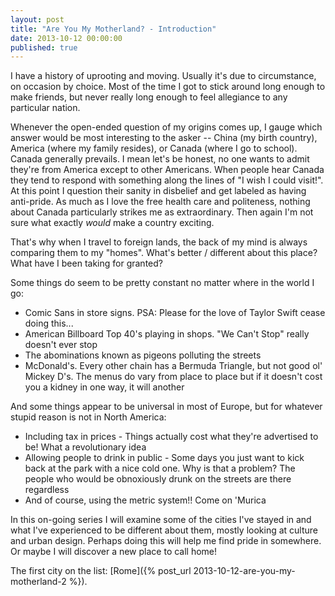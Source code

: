 ```yaml
---
layout: post
title: "Are You My Motherland? - Introduction"
date: 2013-10-12 00:00:00
published: true
---
```


I have a history of uprooting and moving. Usually it's due to circumstance, on 
occasion by choice. Most of the time I got to stick around long enough to make 
friends, but never really long enough to feel allegiance to any particular 
nation.

Whenever the open-ended question of my origins comes up, I gauge which answer 
would be most interesting to the asker -- China (my birth country), America 
(where my family resides), or Canada (where I go to school).  Canada generally 
prevails. I mean let's be honest, no one wants to admit they're from America 
except to other Americans. When people hear Canada they tend to respond with 
something along the lines of "I wish I could visit!". At this point I question 
their sanity in disbelief and get labeled as having anti-pride.  As much as I 
love the free health care and politeness, nothing about Canada particularly 
strikes me as extraordinary. Then again I'm not sure what exactly _would_ make a 
country exciting.

That's why when I travel to foreign lands, the back of my mind is always 
comparing them to my "homes". What's better / different about this place? What 
have I been taking for granted?

Some things do seem to be pretty constant no matter where in the world I go:

- Comic Sans in store signs. PSA: Please for the love of Taylor Swift cease 
doing this...
- American Billboard Top 40's playing in shops. "We Can't Stop" really doesn't 
ever stop
- The abominations known as pigeons polluting the streets
- McDonald's. Every other chain has a Bermuda Triangle, but not good ol' Mickey 
D's. The menus do vary from place to place but if it doesn't cost you a kidney 
in one way, it will another

And some things appear to be universal in most of Europe, but for whatever 
stupid reason is not in North America:

- Including tax in prices - Things actually cost what they're advertised to be! 
What a revolutionary idea
- Allowing people to drink in public - Some days you just want to kick back at 
the park with a nice cold one. Why is that a problem? The people who would be 
obnoxiously drunk on the streets are there regardless
- And of course, using the metric system!! Come on 'Murica

In this on-going series I will examine some of the cities I've stayed in and 
what I've experienced to be different about them, mostly looking at culture and 
urban design.  Perhaps doing this will help me find pride in somewhere. Or maybe 
I will discover a new place to call home!

The first city on the list: [Rome]({% post_url 2013-10-12-are-you-my-motherland-2 %}).

